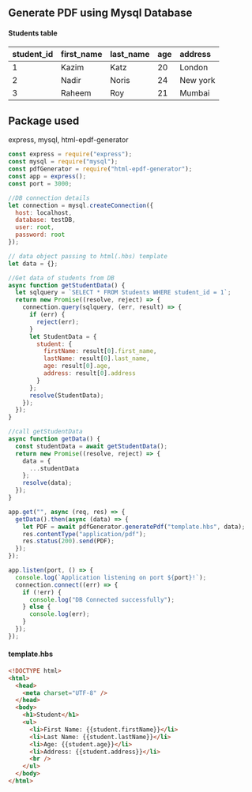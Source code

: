 ## Generate PDF using Mysql Database

#### Students table

| student_id | first_name | last_name | age | address  |
| :--------- | :--------- | :-------- | :-- | :------- |
| 1          | Kazim      | Katz      | 20  | London   |
| 2          | Nadir      | Noris     | 24  | New york |
| 3          | Raheem     | Roy       | 21  | Mumbai   |

## Package used

express, mysql, html-epdf-generator

```js
const express = require("express");
const mysql = require("mysql");
const pdfGenerator = require("html-epdf-generator");
const app = express();
const port = 3000;

//DB connection details
let connection = mysql.createConnection({
  host: localhost,
  database: testDB,
  user: root,
  password: root
});

// data object passing to html(.hbs) template
let data = {};

//Get data of students from DB
async function getStudentData() {
  let sqlquery = `SELECT * FROM Students WHERE student_id = 1`;
  return new Promise((resolve, reject) => {
    connection.query(sqlquery, (err, result) => {
      if (err) {
        reject(err);
      }
      let StudentData = {
        student: {
          firstName: result[0].first_name,
          lastName: result[0].last_name,
          age: result[0].age,
          address: result[0].address
        }
      };
      resolve(StudentData);
    });
  });
}

//call getStudentData
async function getData() {
  const studentData = await getStudentData();
  return new Promise((resolve, reject) => {
    data = {
      ...studentData
    };
    resolve(data);
  });
}

app.get("", async (req, res) => {
  getData().then(async (data) => {
    let PDF = await pdfGenerator.generatePdf("template.hbs", data);
    res.contentType("application/pdf");
    res.status(200).send(PDF);
  });
});

app.listen(port, () => {
  console.log(`Application listening on port ${port}!`);
  connection.connect((err) => {
    if (!err) {
      console.log("DB Connected successfully");
    } else {
      console.log(err);
    }
  });
});
```

#### template.hbs

```html
<!DOCTYPE html>
<html>
  <head>
    <meta charset="UTF-8" />
  </head>
  <body>
    <h1>Student</h1>
    <ul>
      <li>First Name: {{student.firstName}}</li>
      <li>Last Name: {{student.lastName}}</li>
      <li>Age: {{student.age}}</li>
      <li>Address: {{student.address}}</li>
      <br />
    </ul>
  </body>
</html>
```
